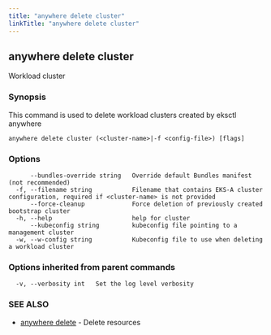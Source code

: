 ```yaml
---
title: "anywhere delete cluster"
linkTitle: "anywhere delete cluster"
---
```


## anywhere delete cluster

Workload cluster

### Synopsis

This command is used to delete workload clusters created by eksctl anywhere

```
anywhere delete cluster (<cluster-name>|-f <config-file>) [flags]
```

### Options

```
      --bundles-override string   Override default Bundles manifest (not recommended)
  -f, --filename string           Filename that contains EKS-A cluster configuration, required if <cluster-name> is not provided
      --force-cleanup             Force deletion of previously created bootstrap cluster
  -h, --help                      help for cluster
      --kubeconfig string         kubeconfig file pointing to a management cluster
  -w, --w-config string           Kubeconfig file to use when deleting a workload cluster
```

### Options inherited from parent commands

```
  -v, --verbosity int   Set the log level verbosity
```

### SEE ALSO

* [anywhere delete](../anywhere_delete/)	 - Delete resources

